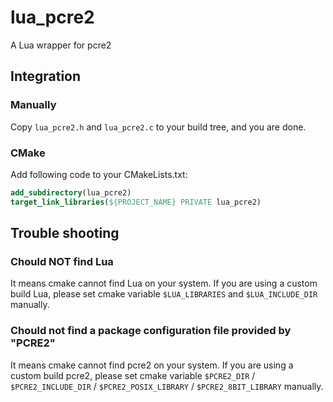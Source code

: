 # lua_pcre2
A Lua wrapper for pcre2

## Integration

### Manually

Copy `lua_pcre2.h` and `lua_pcre2.c` to your build tree, and you are done.

### CMake

Add following code to your CMakeLists.txt:

```cmake
add_subdirectory(lua_pcre2)
target_link_libraries(${PROJECT_NAME} PRIVATE lua_pcre2)
```

## Trouble shooting

### Chould NOT find Lua

It means cmake cannot find Lua on your system. If you are using a custom build Lua, please set cmake variable `$LUA_LIBRARIES` and `$LUA_INCLUDE_DIR` manually.

### Chould not find a package configuration file provided by "PCRE2"

It means cmake cannot find pcre2 on your system. If you are using a custom build pcre2, please set cmake variable `$PCRE2_DIR` / `$PCRE2_INCLUDE_DIR` / `$PCRE2_POSIX_LIBRARY` / `$PCRE2_8BIT_LIBRARY` manually.
